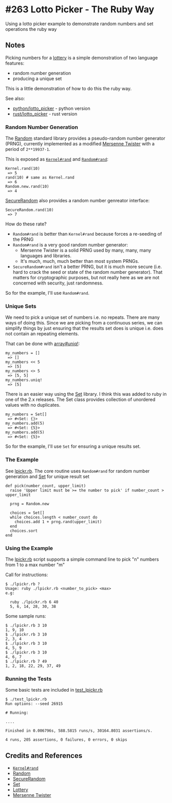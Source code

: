 # #263 Lotto Picker - The Ruby Way

Using a lotto picker example to demonstrate random numbers and set operations the ruby way

## Notes

Picking numbers for a [lottery](https://en.wikipedia.org/wiki/Lottery)
is a simple demonstration of two language features:

* random number generation
* producing a unique set

This is a little demonstration of how to do this the ruby way.

See also:

* [python/lotto_picker](../../python/lotto_picker/) - python version
* [rust/lotto_picker](../../rust/lotto_picker/) - rust version

### Random Number Generation

The [Random](https://ruby-doc.org/core-3.0.0/Random.html) standard library provides a
pseudo-random number generator (PRNG), currently implemented as a modified
[Mersenne Twister](https://en.wikipedia.org/wiki/Mersenne_Twister)
with a period of `2**19937-1`.

This is exposed as [`Kernel#rand`](https://ruby-doc.org/core-2.4.0/Kernel.html#method-i-rand)
and [`Random#rand`](https://ruby-doc.org/core-2.4.0/Random.html#method-i-rand):

    Kernel.rand(10)
     => 5
    rand(10) # same as Kernel.rand
     => 6
    Random.new.rand(10)
     => 4

[SecureRandom](https://ruby-doc.org/stdlib-2.5.1/libdoc/securerandom/rdoc/SecureRandom.html)
also provides a random number genreator interface:

    SecureRandom.rand(10)
     => 7

How do these rate?

* `Random#rand` is better than `Kernel#rand` because forces a re-seeding of the PRNG
* `Random#rand` is a very good random number generator:
    * Mersenne Twister is a solid PRNG used by many, many, many languages and libraries.
    * It's much, much, much better than most system PRNGs.
* `SecureRandom#rand` isn't a better PRNG, but it is much more secure (i.e. hard to crack the seed or state of the random number generator). That matters for cryptographic purposes, but not really here as we are not concerned with security, just randomness.

So for the example, I'll use `Random#rand`.

### Unique Sets

We need to pick a unique set of numbers i.e. no repeats. There are many ways of doing this.
Since we are picking from a continuous series, we can simplify things by just ensuring that the results set
does is unique i.e. does not contain an repeating elements.

That can be done with [array#uniq!](https://ruby-doc.org/core-2.5.0/Array.html#method-i-uniq-21):

    my_numbers = []
     => []
    my_numbers << 5
     => [5]
    my_numbers <> 5
     => [5, 5]
    my_numbers.uniq!
     => [5]

There is an easier way using the [Set](https://ruby-doc.org/stdlib-2.7.1/libdoc/set/rdoc/Set.html) library.
I think this was added to ruby in one of the 2.x releases.
The Set class provides collection of unordered values with no duplicates.

    my_numbers = Set[]
     => #<Set: {}>
    my_numbers.add(5)
     => #<Set: {5}>
    my_numbers.add(5)
     => #<Set: {5}>

So for the example, I'll use `Set` for ensuring a unique results set.

### The Example

See [lpickr.rb](./lpickr.rb).
The core routine uses
`Random#rand` for random number generation and
[Set](https://ruby-doc.org/stdlib-2.7.1/libdoc/set/rdoc/Set.html) for unique result set

    def pick(number_count, upper_limit)
      raise 'Upper limit must be >= the number to pick' if number_count > upper_limit

      prng = Random.new

      choices = Set[]
      while choices.length < number_count do
        choices.add 1 + prng.rand(upper_limit)
      end
      choices.sort
    end

### Using the Example

The [lpickr.rb](./lpickr.rb) script supports a simple command line to pick "n" numbers from 1 to a max number "m"

Call for instructions:

    $ ./lpickr.rb ?
    Usage: ruby ./lpickr.rb <number_to_pick> <max>
    e.g:

      ruby ./lpickr.rb 6 40
      5, 6, 14, 28, 30, 38

Some sample runs:

    $ ./lpickr.rb 3 10
    1, 9, 10
    $ ./lpickr.rb 3 10
    2, 3, 4
    $ ./lpickr.rb 3 10
    4, 5, 9
    $ ./lpickr.rb 3 10
    4, 6, 7
    $ ./lpickr.rb 7 49
    1, 2, 18, 22, 29, 37, 49

### Running the Tests

Some basic tests are included in [test_lpickr.rb](./test_lpickr.rb )

    $ ./test_lpickr.rb
    Run options: --seed 26915

    # Running:

    ....

    Finished in 0.006796s, 588.5815 runs/s, 30164.8031 assertions/s.

    4 runs, 205 assertions, 0 failures, 0 errors, 0 skips

## Credits and References

* [`Kernel#rand`](https://ruby-doc.org/core-2.4.0/Kernel.html#method-i-rand)
* [Random](https://ruby-doc.org/core-2.4.0/Random.html)
* [SecureRandom](https://ruby-doc.org/stdlib-2.5.1/libdoc/securerandom/rdoc/SecureRandom.html)
* [Set](https://ruby-doc.org/stdlib-2.7.1/libdoc/set/rdoc/Set.html)
* [Lottery](https://en.wikipedia.org/wiki/Lottery)
* [Mersenne Twister](https://en.wikipedia.org/wiki/Mersenne_Twister)
